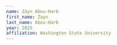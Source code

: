 ```yaml
---
name: Zayn Abou-Harb
first_name: Zayn
last_name: Abou-Harb
year: 2025
affiliation: Washington State University
---
```

